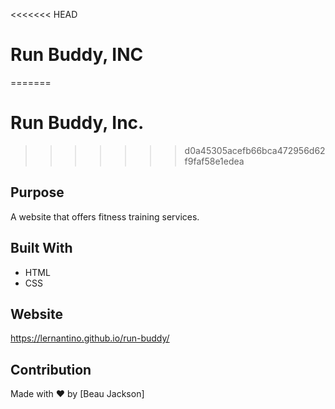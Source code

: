 <<<<<<< HEAD
# Run Buddy, INC
=======
# Run Buddy, Inc.

>>>>>>> d0a45305acefb66bca472956d62f9faf58e1edea
 ## Purpose
A website that offers fitness training services.

## Built With
* HTML
* CSS
## Website
https://lernantino.github.io/run-buddy/

## Contribution
Made with ❤️ by [Beau Jackson]
